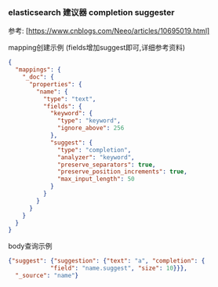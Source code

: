 ### elasticsearch 建议器 completion suggester

参考: [https://www.cnblogs.com/Neeo/articles/10695019.html]

mapping创建示例 (fields增加suggest即可,详细参考资料)
```json
{
  "mappings": {
    "_doc": {
      "properties": {
        "name": {
          "type": "text",
          "fields": {
            "keyword": {
              "type": "keyword",
              "ignore_above": 256
            },
            "suggest": {
              "type": "completion",
              "analyzer": "keyword",
              "preserve_separators": true,
              "preserve_position_increments": true,
              "max_input_length": 50
            }
          }
        }
      }
    }
  }
}

```
body查询示例
```json
{"suggest": {"suggestion": {"text": "a", "completion": {
            "field": "name.suggest", "size": 10}}}, 
  "_source": "name"}

```